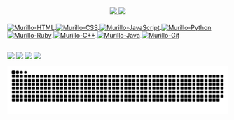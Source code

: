 
  <!-- Painel de Linguagem -->
 <div align="center">
  <a href="https://github.com/Murillopy">
  <img height="178em" src="https://github-readme-stats.vercel.app/api?username=Murillopy&show_icons=true&theme=tokyonight&include_all_commits=true&count_private=true"/>
  <img height="178em" src="https://github-readme-stats.vercel.app/api/top-langs/?username=Murillopy&layout=compact&langs_count=7&theme=tokyonight"/>
 </div>
  <!-- Painel de Linguagem -->
  
  <!-- Linguagens Favorita -->
 <div style="display: inline_block"><br>
  <img align="center" alt="Murillo-HTML" height="38" width="40" src="https://icongr.am/devicon/html5-original.svg?color=currentColor">
  <img align="center" alt="Murillo-CSS" height="38" width="40" src="https://icongr.am/devicon/css3-original.svg?color=currentColor">
  <img align="center" alt="Murillo-JavaScript" height="38" width="40" src="https://icongr.am/devicon/javascript-original.svg?color=currentColor">
  <img align="center" alt="Murillo-Python" height="38" width="40" src="https://icongr.am/devicon/python-original.svg?color=currentColor">
  <img align="center" alt="Murillo-Ruby" height="38" width="40" src="https://icongr.am/devicon/ruby-original.svg?color=currentColor">
  <img align="center" alt="Murillo-C++" height="38" width="40" src="https://icongr.am/devicon/cplusplus-original.svg?color=currentColor">
  <img align="center" alt="Murillo-Java" height="38" width="40" src="https://icongr.am/devicon/java-original.svg?color=currentColor">
  <img align="center" alt="Murillo-Git" height="38" width="40" src="https://icongr.am/devicon/git-original.svg?color=currentColor">
 </div>
  <!-- Linguagens Favorita -->

  ##

  <!-- Links de Rede Sociais e Email -->
 <div>
   <a href="mailto:Murillopy@gsuiteplus.com"><img src="https://img.shields.io/badge/Gmail-D14836?style=for-the-badge&logo=gmail&logoColor=white" target="_blank"></a>
   <a alt="Murillo-Twitter" a href="https://twitter.com/MurilloPy"><img src="https://img.shields.io/badge/Twitter-1DA1F2?style=for-the-badge&logo=twitter&logoColor=white" target="_blank"></a>
   <a alt="Murillo-Linkedin" a href="https://www.linkedin.com/in/murillopy"><img src="https://img.shields.io/badge/LinkedIn-0077B5?style=for-the-badge&logo=linkedin&logoColor=white" target="_blank"></a>
   <a alt="Murillo-Reddit" a href="https://www.reddit.com/u/MurilloPy?utm_medium=android_app&utm_source=share"><img src="https://img.shields.io/badge/Reddit-FF4500?style=for-the-badge&logo=reddit&logoColor=white" target="_blank"></a>
 <div/>
  <!-- Links de Rede Sociais e Email -->

![Snake animation](https://raw.githubusercontent.com/Platane/snk/output/github-contribution-grid-snake.svg)
